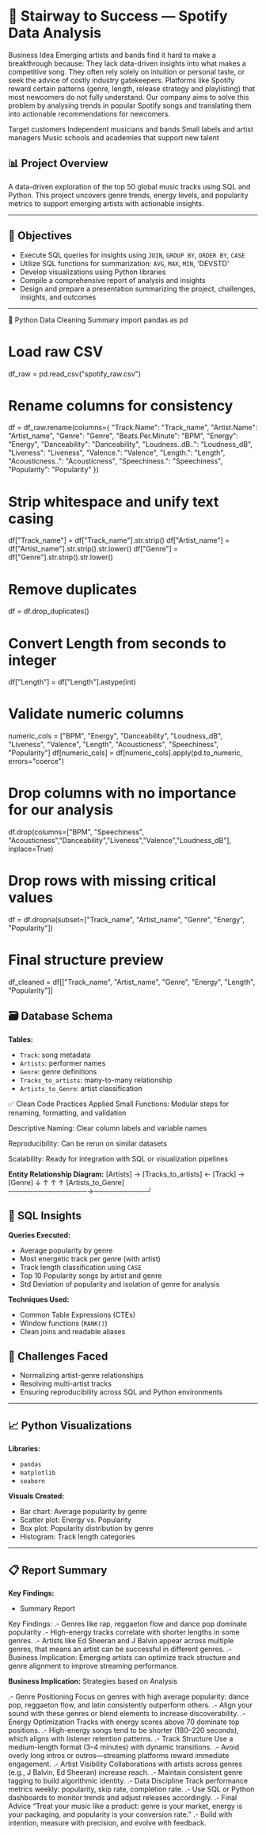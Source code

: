 # 🎵 Stairway to Success — Spotify Data Analysis

Business Idea
Emerging artists and bands find it hard to make a breakthrough because:
They lack data-driven insights into what makes a competitive song.
They often rely solely on intuition or personal taste, or seek the advice of costly industry gatekeepers.
Platforms like Spotify reward certain patterns (genre, length, release strategy and playlisting) that most newcomers do not fully understand.
Our company aims to solve this problem by analysing trends in popular Spotify songs and translating them into actionable recommendations for newcomers.

Target customers
Independent musicians and bands
Small labels and artist managers
Music schools and academies that support new talent

## 📊 Project Overview
A data-driven exploration of the top 50 global music tracks using SQL and Python. This project uncovers genre trends, energy levels, and popularity metrics to support emerging artists with actionable insights.

---

## 🧠 Objectives
- Execute SQL queries for insights using `JOIN`, `GROUP BY`, `ORDER BY`, `CASE`
- Utilize SQL functions for summarization: `AVG`, `MAX`, `MIN`, 'DEVSTD'
- Develop visualizations using Python libraries
- Compile a comprehensive report of analysis and insights
- Design and prepare a presentation summarizing the project, challenges, insights, and outcomes

---
🧼 Python Data Cleaning Summary
import pandas as pd

# Load raw CSV
df_raw = pd.read_csv("spotify_raw.csv")

# Rename columns for consistency
df = df_raw.rename(columns={
    "Track.Name": "Track_name",
    "Artist.Name": "Artist_name",
    "Genre": "Genre",
    "Beats.Per.Minute": "BPM",
    "Energy": "Energy",
    "Danceability": "Danceability",
    "Loudness..dB..": "Loudness_dB",
    "Liveness": "Liveness",
    "Valence.": "Valence",
    "Length.": "Length",
    "Acousticness..": "Acousticness",
    "Speechiness.": "Speechiness",
    "Popularity": "Popularity"
})

# Strip whitespace and unify text casing
df["Track_name"] = df["Track_name"].str.strip()
df["Artist_name"] = df["Artist_name"].str.strip().str.lower()
df["Genre"] = df["Genre"].str.strip().str.lower()

# Remove duplicates
df = df.drop_duplicates()

# Convert Length from seconds to integer
df["Length"] = df["Length"].astype(int)

# Validate numeric columns
numeric_cols = ["BPM", "Energy", "Danceability", "Loudness_dB", "Liveness",
                "Valence", "Length", "Acousticness", "Speechiness", "Popularity"]
df[numeric_cols] = df[numeric_cols].apply(pd.to_numeric, errors="coerce")

# Drop columns with no importance for our analysis
df.drop(columns=["BPM", "Speechiness", "Acousticness","Danceability","Liveness","Valence","Loudness_dB"], inplace=True)

# Drop rows with missing critical values
df = df.dropna(subset=["Track_name", "Artist_name", "Genre", "Energy", "Popularity"])

# Final structure preview
df_cleaned = df[["Track_name", "Artist_name", "Genre", "Energy", "Length", "Popularity"]]

## 🗃️ Database Schema

**Tables:**
- `Track`: song metadata
- `Artists`: performer names
- `Genre`: genre definitions
- `Tracks_to_artists`: many-to-many relationship
- `Artists_to_Genre`: artist classification

✅ Clean Code Practices Applied
Small Functions: Modular steps for renaming, formatting, and validation

Descriptive Naming: Clear column labels and variable names

Reproducibility: Can be rerun on similar datasets

Scalability: Ready for integration with SQL or visualization pipelines

**Entity Relationship Diagram:**
[Artists] → [Tracks_to_artists] ← [Track] → [Genre] ↓ ↑ ↑ ↑ [Artists_to_Genre] ────────────────→───────────┘


## 🧮 SQL Insights

**Queries Executed:**
- Average popularity by genre
- Most energetic track per genre (with artist)
- Track length classification using `CASE`
- Top 10 Popularity songs by artist and genre
- Std Deviation of popularity and isolation of genre for analysis

**Techniques Used:**
- Common Table Expressions (CTEs)
- Window functions (`RANK()`)
- Clean joins and readable aliases

## 🧩 Challenges Faced
- Normalizing artist-genre relationships
- Resolving multi-artist tracks
- Ensuring reproducibility across SQL and Python environments
---

## 📈 Python Visualizations

**Libraries:**
- `pandas`
- `matplotlib`
- `seaborn`

**Visuals Created:**
- Bar chart: Average popularity by genre
- Scatter plot: Energy vs. Popularity
- Box plot: Popularity distribution by genre
- Histogram: Track length categories

---

## 📋 Report Summary

**Key Findings:**
- Summary Report

Key Findings:
.- Genres like rap, reggaeton flow and dance pop dominate popularity
.- High-energy tracks correlate with shorter lengths in some genres.
.- Artists like Ed Sheeran and J Balvin appear across multiple genres, that means an artist can be successful in different genres.
.- Business Implication: Emerging artists can optimize track structure and genre alignment to improve streaming performance.



**Business Implication:**
Strategies based on Analysis

.- Genre Positioning Focus on genres with high average popularity: dance pop, reggaeton flow, and latin consistently outperform others. 
.- Align your sound with these genres or blend elements to increase discoverability.
.- Energy Optimization Tracks with energy scores above 70 dominate top positions.
.- High-energy songs tend to be shorter (180–220 seconds), which aligns with listener retention patterns.
.- Track Structure Use a medium-length format (3–4 minutes) with dynamic transitions.
.- Avoid overly long intros or outros—streaming platforms reward immediate engagement.
.- Artist Visibility Collaborations with artists across genres (e.g., J Balvin, Ed Sheeran) increase reach.
.- Maintain consistent genre tagging to build algorithmic identity.
.- Data Discipline Track performance metrics weekly: popularity, skip rate, completion rate.
.- Use SQL or Python dashboards to monitor trends and adjust releases accordingly.
.- Final Advice “Treat your music like a product: genre is your market, energy is your packaging, and popularity is your conversion rate.”
.- Build with intention, measure with precision, and evolve with feedback.









